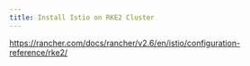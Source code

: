 ```yaml
---
title: Install Istio on RKE2 Cluster
---
```


https://rancher.com/docs/rancher/v2.6/en/istio/configuration-reference/rke2/